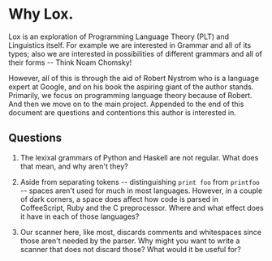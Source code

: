 # Why Lox.

Lox is an exploration of Programming Language Theory (PLT) and Linguistics itself. For example we are interested in Grammar and all of its types; also we are interested in possibilities of different grammars and all of their forms -- Think Noam Chomsky!

However, all of this is through the aid of Robert Nystrom who is a language expert at Google, and on his book the aspiring giant of the author stands. Primarily, we focus on programming language theory because of Robert. And then we move on to the main project. Appended to the end of this document are questions and contentions this author is interested in.

## Questions
1) The lexixal grammars of Python and Haskell are not regular. What does that mean, and why aren't they?

2) Aside from separating tokens -- distinguishing `print foo` from `printfoo` -- spaces aren't used for much in most languages. However, in a couple of dark corners, a space does affect how code is parsed in CoffeeScript, Ruby and the C preprocessor. Where and what effect does it have in each of those languages?

3) Our scanner here, like most, discards comments and whitespaces since those aren't needed by the parser. Why might you want to write a scanner that does not discard those? What would it be useful for?
